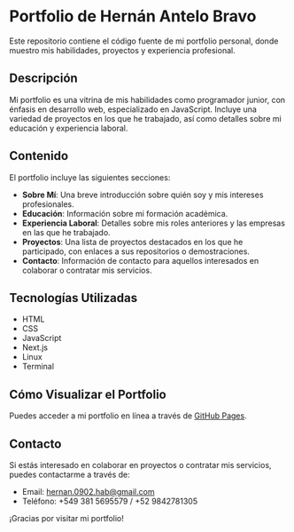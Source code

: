 # Portfolio de Hernán Antelo Bravo

Este repositorio contiene el código fuente de mi portfolio personal, donde muestro mis habilidades, proyectos y experiencia profesional.

## Descripción

Mi portfolio es una vitrina de mis habilidades como programador junior, con énfasis en desarrollo web, especializado en JavaScript. Incluye una variedad de proyectos en los que he trabajado, así como detalles sobre mi educación y experiencia laboral.

## Contenido

El portfolio incluye las siguientes secciones:

- **Sobre Mí**: Una breve introducción sobre quién soy y mis intereses profesionales.
- **Educación**: Información sobre mi formación académica.
- **Experiencia Laboral**: Detalles sobre mis roles anteriores y las empresas en las que he trabajado.
- **Proyectos**: Una lista de proyectos destacados en los que he participado, con enlaces a sus repositorios o demostraciones.
- **Contacto**: Información de contacto para aquellos interesados en colaborar o contratar mis servicios.

## Tecnologías Utilizadas

- HTML
- CSS
- JavaScript
- Next.js
- Linux
- Terminal

## Cómo Visualizar el Portfolio

Puedes acceder a mi portfolio en línea a través de [GitHub Pages](https://Kais3r-0902.github.io).

## Contacto

Si estás interesado en colaborar en proyectos o contratar mis servicios, puedes contactarme a través de:

- Email: hernan.0902.hab@gmail.com
- Teléfono: +549 381 5695579 / +52 9842781305

¡Gracias por visitar mi portfolio!

